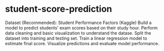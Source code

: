# student-score-prediction
Dataset (Recommended): Student Performance Factors (Kaggle)
 Build a model to predict students' exam scores based on their study hour.
 Perform data cleaning and basic visualization to understand the datase.
 Split the dataset into training and testing set.
 Train a linear regression model to estimate final score.
 Visualize predictions and evaluate model performance.
